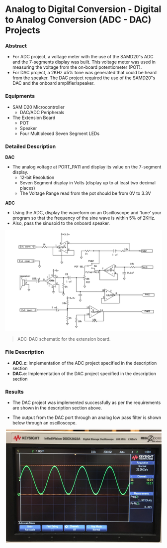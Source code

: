 # Analog to Digital Conversion - Digital to Analog Conversion (ADC - DAC) Projects

### Abstract

- For ADC project, a voltage meter with the use of the SAMD20‟s ADC and the 7-segments display was built. This voltage meter was used in measuring the voltage from the on-board potentiometer (POT). 
- For DAC project, a 2KHz ±5% tone was generated that could be heard from the speaker. The DAC project required the use of the SAMD20‟s DAC and the onboard amplifier/speaker.

### Equipments
- SAM D20 Microcontroller
	- DAC/ADC Peripherals 
- The Extension Board
	- POT
	- Speaker
	- Four Multiplexed Seven Segment LEDs

### Detailed Description

**DAC**
- The analog voltage at PORT_PA11 and display its value on the 7-segment display. 
	- 12-bit Resolution
	- Seven Segment display in Volts (display up to at least two decimal places)
	- The Voltage Range read from the pot should be from 0V to 3.3V

**ADC**
- Using the ADC, display the waveform on an Oscilloscope and ‘tune’ your program so that the frequency of the sine wave is within 5% of 2KHz.
- Also, pass the sinusoid to the onboard speaker.

![ADC and DAC schematic (Extension Board)](https://raw.githubusercontent.com/jbp261/Microcontroller-Projects/master/Images/ADC-DAC%20Sch.png "ADC and DAC schematic (Extension Board)")
> ADC-DAC schematic for the extension board.

### File Description

- **ADC.c**: Implementation of the ADC project specified in the description section
- **DAC.c**:  Implementation of the DAC project specified in the description section

### Results
- The DAC project was implemented successfully as per the requirements are shown in the description section above. 

- The output from the DAC port through an analog low pass filter is shown below through an oscilloscope. 

![Oscilloscope result DAC](https://raw.githubusercontent.com/jbp261/Microcontroller-Projects/master/Images/DAC-Result.png "Oscilloscope result DAC")
